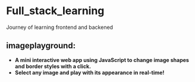 # Full_stack_learning
Journey of learning frontend and backened

## **imageplayground:**
- **A mini interactive web app using JavaScript to change image shapes and border styles with a click.**  
- **Select any image and play with its appearance in real-time!**


